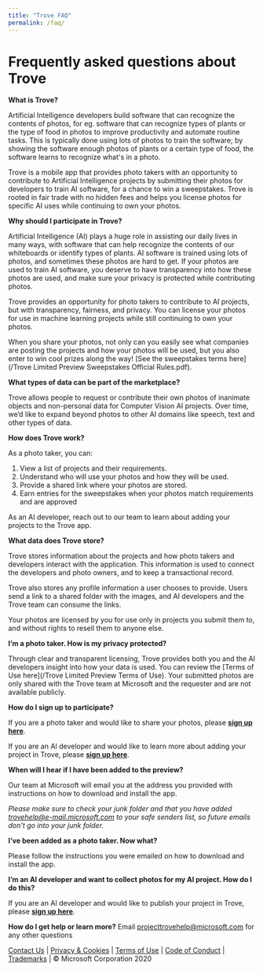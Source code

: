 ```yaml
---
title: "Trove FAQ"
permalink: /faq/
---
```


# Frequently asked questions about Trove

**What is Trove?**

Artificial Intelligence developers build software that can recognize the contents of photos, for eg. software that can recognize types of plants or the type of food in photos to improve productivity and automate routine tasks. This is typically done using lots of photos to train the software; by showing the software enough photos of plants or a certain type of food, the software learns to recognize what's in a photo.

Trove is a mobile app that provides photo takers with an opportunity to contribute to Artificial Intelligence projects by submitting their photos for developers to train AI software, for a chance to win a sweepstakes. Trove is rooted in fair trade with no hidden fees and helps you license photos for specific AI uses while continuing to own your photos.

**Why should I participate in Trove?**

Artificial Intelligence (AI) plays a huge role in assisting our daily lives in many ways, with software that can help recognize the contents of our whiteboards or identify types of plants. AI software is trained using lots of photos, and sometimes these photos are hard to get. If your photos are used to train AI software, you deserve to have transparency into how these photos are used, and make sure your privacy is protected while contributing photos.

Trove provides an opportunity for photo takers to contribute to AI projects, but with transparency, fairness, and privacy. You can license your photos for use in machine learning projects while still continuing to own your photos.

When you share your photos, not only can you easily see what companies are posting the projects and how your photos will be used, but you also enter to win cool prizes along the way! [See the sweepstakes terms here](/Trove Limited Preview Sweepstakes Official Rules.pdf). 

**What types of data can be part of the marketplace?**

Trove allows people to request or contribute their own photos of inanimate objects and non-personal data for Computer Vision AI projects. Over time, we’d like to expand beyond photos to other AI domains like speech, text and other types of data. 


**How does Trove work?**

As a photo taker, you can:

1.	View a list of projects and their requirements.
2.	Understand who will use your photos and how they will be used.
3.	Provide a shared link where your photos are stored.
4.	Earn entries for the sweepstakes when your photos match requirements and are approved

As an AI developer, reach out to our team to learn about adding your projects to the Trove app.

**What data does Trove store?**

Trove stores information about the projects and how photo takers and developers interact with the application. This information is used to connect the developers and photo owners, and to keep a transactional record. 

Trove also stores any profile information a user chooses to provide. Users send a link to a shared folder with the images, and AI developers and the Trove team can consume the links.

Your photos are licensed by you for use only in projects you submit them to, and without rights to resell them to anyone else.

**I’m a photo taker. How is my privacy protected?**

Through clear and transparent licensing, Trove provides both you and the AI developers insight into how your data is used. You can review the [Terms of Use here](/Trove Limited Preview Terms of Use). Your submitted photos are only shared with the Trove team at Microsoft and the requester and are not available publicly.

**How do I sign up to participate?**

If you are a photo taker and would like to share your photos, please **[sign up here](https://aka.ms/trytrove)**. 

If you are an AI developer and would like to learn more about adding your project in Trove, please **[sign up here](https://aka.ms/troveaddproject)**. 

**When will I hear if I have been added to the preview?**

Our team at Microsoft will email you at the address you provided with instructions on how to download and install the app. 

*Please make sure to check your junk folder and that you have added [trovehelp@e-mail.microsoft.com](mailto:trovehelp@e-mail.microsoft.com) to your safe senders list, so future emails don’t go into your junk folder.*

**I’ve been added as a photo taker. Now what?** 

Please follow the instructions you were emailed on how to download and install the app. 

**I’m an AI developer and want to collect photos for my AI project. How do I do this?**

If you are an AI developer and would like to publish your project in Trove, please **[sign up here](https://aka.ms/troveaddproject)**. 


**How do I get help or learn more?**
Email  [projecttrovehelp@microsoft.com](mailto:projecttrovehelp@microsoft.com) for any other questions

[Contact Us](https://aka.ms/trovefeedback) | [Privacy & Cookies](https://go.microsoft.com/fwlink/?LinkId=521839) | [Terms of Use](https://aka.ms/trovetermsofuse) | [Code of Conduct](https://aka.ms/trovecommunitystandards) | [Trademarks](https://go.microsoft.com/fwlink/?LinkId=506942) | © Microsoft Corporation 2020

